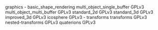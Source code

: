 graphics
    - basic_shape_rendering
        multi_object_single_buffer GPLv3
        multi_object_multi_buffer GPLv3
        standard_2d GPLv3
        standard_3d GPLv3
        improved_3d GPLv3
        icosphere GPLv3
    - transforms
        transforms GPLv3
        nested-transforms GPLv3
        quaterions GPLv3
